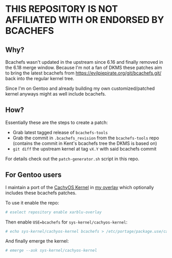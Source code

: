 # THIS REPOSITORY IS NOT AFFILIATED WITH OR ENDORSED BY BCACHEFS

## Why?

Bcachefs wasn't updated in the upstream since 6.16 and finally removed in the 6.18 merge window.
Because I'm not a fan of DKMS these patches aim to bring the latest bcachefs from https://evilpiepirate.org/git/bcachefs.git/
back into the regular kernel tree.

Since I'm on Gentoo and already building my own customized/patched kernel anyways might as well include bcachefs.

## How?

Essentially these are the steps to create a patch:

- Grab latest tagged release of `bcachefs-tools`
- Grab the commit in `.bcachefs_revision` from the `bcachefs-tools` repo  
  (contains the commit in Kent's bcachefs tree the DKMS is based on)
- `git diff` the upstream kernel at tag `vX.Y` with said bcachefs commit

For details check out the `patch-generator.sh` script in this repo.

## For Gentoo users

I maintain a port of the [CachyOS Kernel](https://github.com/CachyOS/linux-cachyos) in [my overlay](https://github.com/xarblu/xarblu-overlay)
which optionally includes these bcachefs patches.

To use it enable the repo:

```bash
# eselect repository enable xarblu-overlay
```

Then enable `USE=bcachefs` for `sys-kernel/cachyos-kernel`:

```bash
# echo sys-kernel/cachyos-kernel bcachefs > /etc/portage/package.use/cachyos_kernel_bcachefs
```

And finally emerge the kernel:

```bash
# emerge --ask sys-kernel/cachyos-kernel
```
